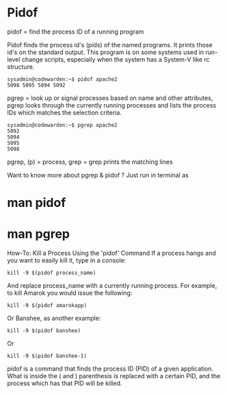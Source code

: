 # Pidof

pidof = find the process ID of a running program

Pidof finds the process id's (pids) of the named programs. It prints those id's on the standard output. This program is on some systems used in run-level change scripts, especially when the system has a System-V like rc structure.
```
sysadmin@codewarden:~$ pidof apache2
5098 5095 5094 5092
```

pgrep = look up or signal processes based on name and other attributes, pgrep looks through the currently running processes and lists the process IDs which matches the selection criteria.
```
sysadmin@codewarden:~$ pgrep apache2
5092
5094
5095
5098
```
pgrep, (p) = process, grep = grep prints the matching lines

Want to know more about pgrep & pidof ? Just run in terminal as

# man pidof
# man pgrep

How-To: Kill a Process Using the 'pidof' Command
If a process hangs and you want to easily kill it, type in a console:

```
kill -9 $(pidof process_name)
```

And replace process_name with a currently running process. For example, to kill Amarok you would issue the following:
```
kill -9 $(pidof amarokapp)
```
Or Banshee, as another example:
```
kill -9 $(pidof banshee)
```
Or
```
kill -9 $(pidof banshee-1)
```
pidof is a command that finds the process ID (PID) of a given application. What is inside the ( and ) parenthesis is replaced with a certain PID, and the process which has that PID will be killed.